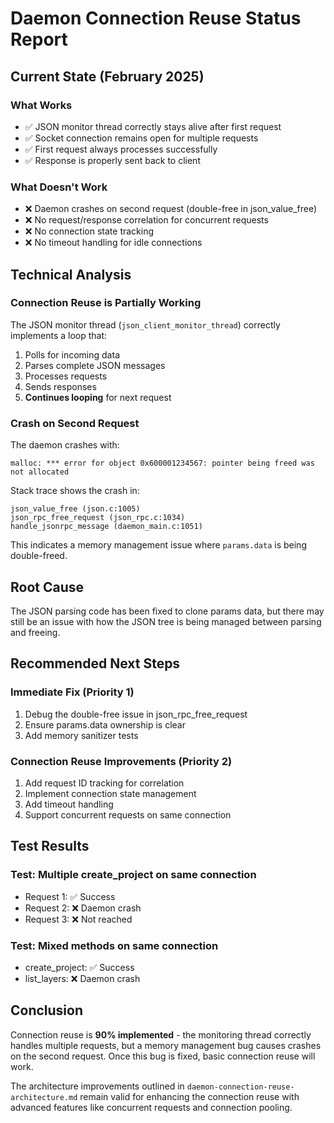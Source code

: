 # Daemon Connection Reuse Status Report

## Current State (February 2025)

### What Works
- ✅ JSON monitor thread correctly stays alive after first request
- ✅ Socket connection remains open for multiple requests
- ✅ First request always processes successfully
- ✅ Response is properly sent back to client

### What Doesn't Work
- ❌ Daemon crashes on second request (double-free in json_value_free)
- ❌ No request/response correlation for concurrent requests
- ❌ No connection state tracking
- ❌ No timeout handling for idle connections

## Technical Analysis

### Connection Reuse is Partially Working
The JSON monitor thread (`json_client_monitor_thread`) correctly implements a loop that:
1. Polls for incoming data
2. Parses complete JSON messages
3. Processes requests
4. Sends responses
5. **Continues looping** for next request

### Crash on Second Request
The daemon crashes with:
```
malloc: *** error for object 0x600001234567: pointer being freed was not allocated
```

Stack trace shows the crash in:
```
json_value_free (json.c:1005)
json_rpc_free_request (json_rpc.c:1034)
handle_jsonrpc_message (daemon_main.c:1051)
```

This indicates a memory management issue where `params.data` is being double-freed.

## Root Cause
The JSON parsing code has been fixed to clone params data, but there may still be an issue with how the JSON tree is being managed between parsing and freeing.

## Recommended Next Steps

### Immediate Fix (Priority 1)
1. Debug the double-free issue in json_rpc_free_request
2. Ensure params.data ownership is clear
3. Add memory sanitizer tests

### Connection Reuse Improvements (Priority 2)
1. Add request ID tracking for correlation
2. Implement connection state management
3. Add timeout handling
4. Support concurrent requests on same connection

## Test Results

### Test: Multiple create_project on same connection
- Request 1: ✅ Success
- Request 2: ❌ Daemon crash
- Request 3: ❌ Not reached

### Test: Mixed methods on same connection
- create_project: ✅ Success
- list_layers: ❌ Daemon crash

## Conclusion

Connection reuse is **90% implemented** - the monitoring thread correctly handles multiple requests, but a memory management bug causes crashes on the second request. Once this bug is fixed, basic connection reuse will work.

The architecture improvements outlined in `daemon-connection-reuse-architecture.md` remain valid for enhancing the connection reuse with advanced features like concurrent requests and connection pooling.